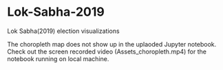 # Lok-Sabha-2019
Lok Sabha(2019) election visualizations 

The choropleth map does not show up in the uplaoded Jupyter notebook. 
Check out the screen recorded video (Assets_choropleth.mp4) for the notebook running on local machine.
